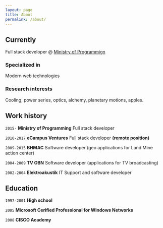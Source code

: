 ```yaml
---
layout: page
title: About
permalink: /about/
---
```


## Currently

Full stack developer @ [Ministry of Programmign](https://www.mop.ba)

### Specialized in

Modern web technologies

### Research interests

Cooling, power series, optics, alchemy, planetary motions, apples.

## Work history

`2015-`
**Ministry of Programming**
Full stack developer

`2010-2017`
**eCampus Ventures**
Full stack developer **(remote position)**

`2009-2015`
**BHMAC**
Software developer (geo applications for Land Mine action center)

`2004-2009`
**TV OBN**
Software developer (applications for TV broadcasting)

`2002-2004`
**Elektroakustik**
IT Support and software developer

## Education

`1997-2001`
**High school**

`2005`
**Microsoft Cerified Professional for Windows Networks**

`2008`
**CISCO Academy**
